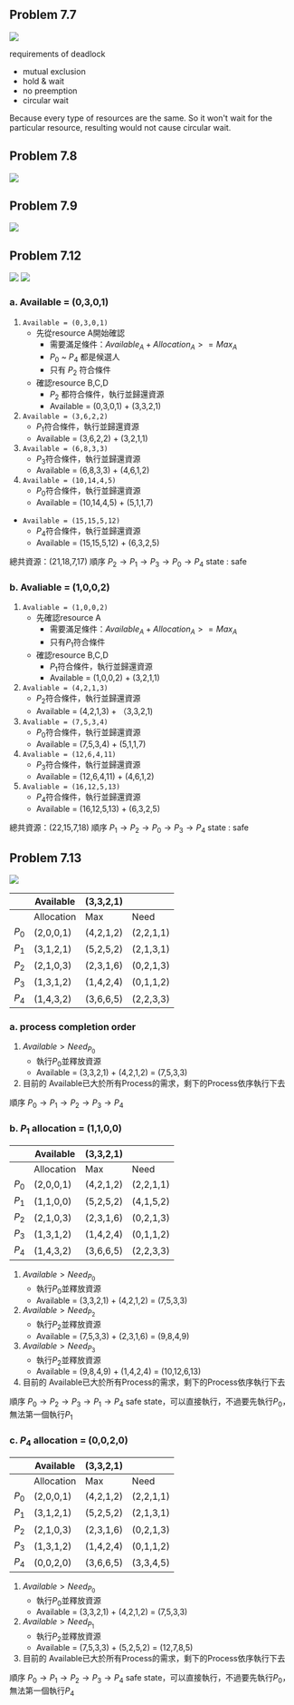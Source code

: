 ## Problem 7.7
![](https://i.imgur.com/7x3Z9FG.png)

requirements of deadlock
* mutual exclusion
* hold & wait
* no preemption
* circular wait

Because every type of resources are the same.
So it won't wait for the particular resource, resulting would not cause circular wait.

## Problem 7.8
![](https://i.imgur.com/QXRMywd.png)

## Problem 7.9
![](https://i.imgur.com/qO8JL4i.png)

## Problem 7.12
![](https://i.imgur.com/mXCTIX2.png)
![](https://i.imgur.com/TW6AfC4.png)

### a. Available = (0,3,0,1)
1. `Available = (0,3,0,1)`
	* 先從resource A開始確認
		* 需要滿足條件：$Available_A + Allocation_A >= Max_A$
		* $P_0$ ~ $P_4$ 都是候選人
		* 只有 $P_2$ 符合條件
	* 確認resource B,C,D
		* $P_2$ 都符合條件，執行並歸還資源
		*  Available = (0,3,0,1) + (3,3,2,1)
2. `Available = (3,6,2,2)`
	* $P_1$符合條件，執行並歸還資源
	* Available = (3,6,2,2) + (3,2,1,1)
3. `Available = (6,8,3,3)`
	*  $P_3$符合條件，執行並歸還資源
	*  Available = (6,8,3,3) + (4,6,1,2)
4. `Available = (10,14,4,5)`
	* $P_0$符合條件，執行並歸還資源
	*  Available = (10,14,4,5) + (5,1,1,7)
* `Available = (15,15,5,12)`
	*  $P_4$符合條件，執行並歸還資源
	* Available = (15,15,5,12) + (6,3,2,5)

總共資源：(21,18,7,17)
順序 $P_2 \rightarrow P_1 \rightarrow P_3 \rightarrow P_0 \rightarrow P_4$
state : safe

### b. Avaliable = (1,0,0,2)
1. `Avaliable = (1,0,0,2)`
	* 先確認resource A
		* 需要滿足條件：$Available_A + Allocation_A >= Max_A$
		* 只有$P_1$符合條件
	* 確認resource B,C,D
		* $P_1$符合條件，執行並歸還資源
		* Available =  (1,0,0,2) + (3,2,1,1)
2. `Avaliable = (4,2,1,3)`
	* $P_2$符合條件，執行並歸還資源
	*  Available =  (4,2,1,3) + （3,3,2,1)
3. `Avaliable = (7,5,3,4)`
	* $P_0$符合條件，執行並歸還資源
	*  Available =  (7,5,3,4) + (5,1,1,7)
4. `Avaliable = (12,6,4,11)`
	* $P_3$符合條件，執行並歸還資源
	*  Available = (12,6,4,11) + (4,6,1,2)
5. `Avaliable = (16,12,5,13)`
	* $P_4$符合條件，執行並歸還資源
	*  Available = (16,12,5,13) + (6,3,2,5)

總共資源：(22,15,7,18)
順序 $P_1 \rightarrow P_2 \rightarrow P_0 \rightarrow P_3 \rightarrow P_4$
state : safe

## Problem 7.13
![](https://i.imgur.com/EeUlJUA.png)

|       | Available  | (3,3,2,1) |           |
| ----- | ---------- | --------- | --------- |
|       | Allocation | Max       | Need      |
| $P_0$ | (2,0,0,1)  | (4,2,1,2) | (2,2,1,1) |
| $P_1$ | (3,1,2,1)  | (5,2,5,2) | (2,1,3,1) |
| $P_2$ | (2,1,0,3)  | (2,3,1,6) | (0,2,1,3) |
| $P_3$ | (1,3,1,2)  | (1,4,2,4) | (0,1,1,2) |
| $P_4$ | (1,4,3,2)  | (3,6,6,5) | (2,2,3,3) |

### a. process completion order

1. $Available>Need_{P_0}$
	* 執行$P_0$並釋放資源
	* Available = (3,3,2,1) + (4,2,1,2) = (7,5,3,3)
2. 目前的 Available已大於所有Process的需求，剩下的Process依序執行下去

順序 $P_0 \rightarrow P_1 \rightarrow P_2 \rightarrow P_3 \rightarrow P_4$

### b. $P_1$ allocation = (1,1,0,0)

|       | Available  | (3,3,2,1) |           |
| ----- | ---------- | --------- | --------- |
|       | Allocation | Max       | Need      |
| $P_0$ | (2,0,0,1)  | (4,2,1,2) | (2,2,1,1) |
| $P_1$ | (1,1,0,0)  | (5,2,5,2) | (4,1,5,2) |
| $P_2$ | (2,1,0,3)  | (2,3,1,6) | (0,2,1,3) |
| $P_3$ | (1,3,1,2)  | (1,4,2,4) | (0,1,1,2) |
| $P_4$ | (1,4,3,2)  | (3,6,6,5) | (2,2,3,3) |

1. $Available>Need_{P_0}$
	* 執行$P_0$並釋放資源
	* Available = (3,3,2,1) + (4,2,1,2) = (7,5,3,3)
2. $Available>Need_{P_2}$
	* 執行$P_2$並釋放資源
	* Available = (7,5,3,3) + (2,3,1,6) = (9,8,4,9)
3. $Available>Need_{P_3}$
	* 執行$P_2$並釋放資源
	* Available = (9,8,4,9) + (1,4,2,4) = (10,12,6,13)
4. 目前的 Available已大於所有Process的需求，剩下的Process依序執行下去

順序 $P_0 \rightarrow P_2 \rightarrow P_3 \rightarrow P_1 \rightarrow P_4$
safe state，可以直接執行，不過要先執行$P_0$，無法第一個執行$P_1$

### c. $P_4$ allocation = (0,0,2,0)

|       | Available  | (3,3,2,1) |           |
| ----- | ---------- | --------- | --------- |
|       | Allocation | Max       | Need      |
| $P_0$ | (2,0,0,1)  | (4,2,1,2) | (2,2,1,1) |
| $P_1$ | (3,1,2,1)  | (5,2,5,2) | (2,1,3,1) |
| $P_2$ | (2,1,0,3)  | (2,3,1,6) | (0,2,1,3) |
| $P_3$ | (1,3,1,2)  | (1,4,2,4) | (0,1,1,2) |
| $P_4$ | (0,0,2,0)  | (3,6,6,5) | (3,3,4,5) |

1. $Available>Need_{P_0}$
	* 執行$P_0$並釋放資源
	* Available = (3,3,2,1) + (4,2,1,2) = (7,5,3,3)
2. $Available>Need_{P_1}$
	* 執行$P_2$並釋放資源
	* Available = (7,5,3,3) + (5,2,5,2) = (12,7,8,5)
3. 目前的 Available已大於所有Process的需求，剩下的Process依序執行下去

順序 $P_0 \rightarrow P_1 \rightarrow P_2 \rightarrow P_3 \rightarrow P_4$
safe state，可以直接執行，不過要先執行$P_0$，無法第一個執行$P_4$


